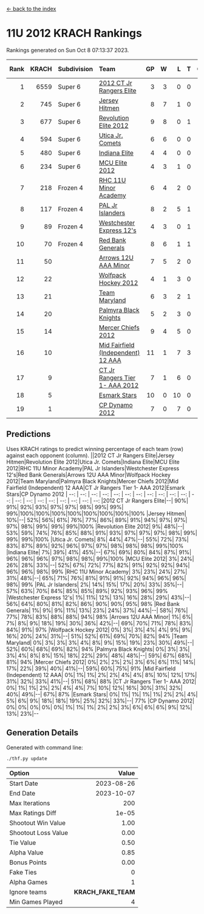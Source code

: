 [<- back to the index](readme.md)
# 11U 2012 KRACH Rankings
Rankings generated on Sun Oct  8 07:13:37 2023.

Rank|KRACH|Subdivision|Team|GP|W|L|T|OTW|OTL|SoS|Exp Wins|Win Diff
---:|---:|:---|:---|---:|---:|---:|---:|---:|---:|---:|---:|---:
1|6559|Super 6|[2012 CT Jr Rangers Elite](https://gamesheetstats.com/seasons/3664/teams/140909/schedule)|3|3|0|0|0|0|271|3.8|-0.0
2|745|Super 6|[Jersey Hitmen](https://gamesheetstats.com/seasons/3664/teams/140915/schedule)|8|7|1|0|0|0|752|7.8|-0.0
3|677|Super 6|[Revolution Elite 2012](https://gamesheetstats.com/seasons/3664/teams/140924/schedule)|9|8|0|1|1|0|51|9.3|-0.0
4|594|Super 6|[Utica Jr. Comets](https://gamesheetstats.com/seasons/3664/teams/140923/schedule)|6|6|0|0|1|0|13|6.9|0.0
5|480|Super 6|[Indiana Elite](https://gamesheetstats.com/seasons/3664/teams/144355/schedule)|4|4|0|0|0|0|15|4.9|0.0
6|234|Super 6|[MCU Elite 2012](https://gamesheetstats.com/seasons/3664/teams/140908/schedule)|4|3|1|0|2|0|97|3.8|-0.0
7|218|Frozen 4|[RHC 11U Minor Academy](https://gamesheetstats.com/seasons/3664/teams/140913/schedule)|6|4|2|0|0|1|1009|4.8|-0.0
8|117|Frozen 4|[PAL Jr Islanders](https://gamesheetstats.com/seasons/3664/teams/140921/schedule)|8|2|5|1|0|1|1119|3.3|-0.0
9|89|Frozen 4|[Westchester Express 12's](https://gamesheetstats.com/seasons/3664/teams/140919/schedule)|4|3|0|1|1|0|16|4.4|0.0
10|70|Frozen 4|[Red Bank Generals](https://gamesheetstats.com/seasons/3664/teams/140916/schedule)|8|6|1|1|1|0|89|7.4|0.0
11|50||[Arrows 12U AAA Minor](https://gamesheetstats.com/seasons/3664/teams/140920/schedule)|7|5|2|0|1|0|32|5.9|0.0
12|22||[Wolfpack Hockey 2012](https://gamesheetstats.com/seasons/3664/teams/140914/schedule)|4|1|3|0|0|1|140|1.9|0.0
13|21||[Team Maryland](https://gamesheetstats.com/seasons/3664/teams/140928/schedule)|6|3|2|1|0|0|76|4.4|0.0
14|20||[Palmyra Black Knights](https://gamesheetstats.com/seasons/3664/teams/140927/schedule)|5|2|3|0|0|0|312|2.9|0.0
15|14||[Mercer Chiefs 2012](https://gamesheetstats.com/seasons/3664/teams/140918/schedule)|9|4|5|0|0|1|133|4.9|0.0
16|10||[Mid Fairfield (Independent) 12 AAA](https://gamesheetstats.com/seasons/3664/teams/140910/schedule)|11|1|7|3|0|2|43|3.4|0.0
17|9||[CT Jr Rangers Tier 1- AAA 2012](https://gamesheetstats.com/seasons/3664/teams/140911/schedule)|7|1|6|0|0|0|270|1.9|0.0
18|5||[Esmark Stars](https://gamesheetstats.com/seasons/3664/teams/140926/schedule)|10|0|10|0|0|0|434|0.9|0.0
19|1||[CP Dynamo 2012](https://gamesheetstats.com/seasons/3664/teams/140922/schedule)|7|0|7|0|0|0|196|0.9|0.0

## Predictions
Uses KRACH ratings to predict winning percentage of each team (row) against each opponent (column).
||2012 CT Jr Rangers Elite|Jersey Hitmen|Revolution Elite 2012|Utica Jr. Comets|Indiana Elite|MCU Elite 2012|RHC 11U Minor Academy|PAL Jr Islanders|Westchester Express 12's|Red Bank Generals|Arrows 12U AAA Minor|Wolfpack Hockey 2012|Team Maryland|Palmyra Black Knights|Mercer Chiefs 2012|Mid Fairfield (Independent) 12 AAA|CT Jr Rangers Tier 1- AAA 2012|Esmark Stars|CP Dynamo 2012
| --: | --: | --: | --: | --: | --: | --: | --: | --: | --: | --: | --: | --: | --: | --: | --: | --: | --: | --: | --: 
|2012 CT Jr Rangers Elite|--| 90%| 91%| 92%| 93%| 97%| 97%| 98%| 99%| 99%| 99%|100%|100%|100%|100%|100%|100%|100%|100%
|Jersey Hitmen| 10%|--| 52%| 56%| 61%| 76%| 77%| 86%| 89%| 91%| 94%| 97%| 97%| 97%| 98%| 99%| 99%| 99%|100%
|Revolution Elite 2012|  9%| 48%|--| 53%| 59%| 74%| 76%| 85%| 88%| 91%| 93%| 97%| 97%| 97%| 98%| 99%| 99%| 99%|100%
|Utica Jr. Comets|  8%| 44%| 47%|--| 55%| 72%| 73%| 83%| 87%| 89%| 92%| 96%| 97%| 97%| 98%| 98%| 98%| 99%|100%
|Indiana Elite|  7%| 39%| 41%| 45%|--| 67%| 69%| 80%| 84%| 87%| 91%| 96%| 96%| 96%| 97%| 98%| 98%| 99%|100%
|MCU Elite 2012|  3%| 24%| 26%| 28%| 33%|--| 52%| 67%| 72%| 77%| 82%| 91%| 92%| 92%| 94%| 96%| 96%| 98%| 99%
|RHC 11U Minor Academy|  3%| 23%| 24%| 27%| 31%| 48%|--| 65%| 71%| 76%| 81%| 91%| 91%| 92%| 94%| 96%| 96%| 98%| 99%
|PAL Jr Islanders|  2%| 14%| 15%| 17%| 20%| 33%| 35%|--| 57%| 63%| 70%| 84%| 85%| 85%| 89%| 92%| 93%| 96%| 99%
|Westchester Express 12's|  1%| 11%| 12%| 13%| 16%| 28%| 29%| 43%|--| 56%| 64%| 80%| 81%| 82%| 86%| 90%| 90%| 95%| 98%
|Red Bank Generals|  1%|  9%|  9%| 11%| 13%| 23%| 24%| 37%| 44%|--| 58%| 76%| 77%| 78%| 83%| 88%| 88%| 94%| 98%
|Arrows 12U AAA Minor|  1%|  6%|  7%|  8%|  9%| 18%| 19%| 30%| 36%| 42%|--| 69%| 70%| 71%| 78%| 83%| 84%| 91%| 97%
|Wolfpack Hockey 2012|  0%|  3%|  3%|  4%|  4%|  9%|  9%| 16%| 20%| 24%| 31%|--| 51%| 52%| 61%| 69%| 70%| 82%| 94%
|Team Maryland|  0%|  3%|  3%|  3%|  4%|  8%|  9%| 15%| 19%| 23%| 30%| 49%|--| 52%| 60%| 68%| 69%| 82%| 94%
|Palmyra Black Knights|  0%|  3%|  3%|  3%|  4%|  8%|  8%| 15%| 18%| 22%| 29%| 48%| 48%|--| 59%| 67%| 68%| 81%| 94%
|Mercer Chiefs 2012|  0%|  2%|  2%|  2%|  3%|  6%|  6%| 11%| 14%| 17%| 22%| 39%| 40%| 41%|--| 59%| 60%| 75%| 91%
|Mid Fairfield (Independent) 12 AAA|  0%|  1%|  1%|  2%|  2%|  4%|  4%|  8%| 10%| 12%| 17%| 31%| 32%| 33%| 41%|--| 51%| 68%| 88%
|CT Jr Rangers Tier 1- AAA 2012|  0%|  1%|  1%|  2%|  2%|  4%|  4%|  7%| 10%| 12%| 16%| 30%| 31%| 32%| 40%| 49%|--| 67%| 87%
|Esmark Stars|  0%|  1%|  1%|  1%|  1%|  2%|  2%|  4%|  5%|  6%|  9%| 18%| 18%| 19%| 25%| 32%| 33%|--| 77%
|CP Dynamo 2012|  0%|  0%|  0%|  0%|  0%|  1%|  1%|  1%|  2%|  2%|  3%|  6%|  6%|  6%|  9%| 12%| 13%| 23%|--

## Generation Details

Generated with command line:
```
./thf.py update
```

| Option | Value |
| :----- | ----: |
| Start Date | 2023-08-26 |
| End Date | 2023-10-07 |
| Max Iterations | 200 |
| Max Ratings Diff | 1e-05 |
| Shootout Win Value | 1.00 |
| Shootout Loss Value | 0.00 |
| Tie Value | 0.50 |
| Alpha Value | 0.85 |
| Bonus Points | 0.00 |
| Fake Ties | 0 |
| Alpha Games | 1 |
| Ignore teams | __KRACH_FAKE_TEAM__ |
| Min Games Played | 4 |

